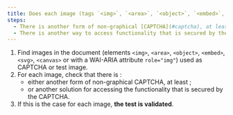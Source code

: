 ```yaml
---
title: Does each image (tags `<img>`, `<area>`, `<object>`, `<embed>`, `<svg>`, `<canvas>` or with a WAI-ARIA attribute `role="img"`) used as a [CAPTCHA](#captcha) meet one of these conditions?
steps:
  - There is another form of non-graphical [CAPTCHA](#captcha), at least.
  - There is another way to access functionality that is secured by the [CAPTCHA](#captcha).
---
```


1. Find images in the document (elements `<img>`, `<area>`, `<object>`, `<embed>`, `<svg>`, `<canvas>` or with a WAI-ARIA attribute `role="img"`) used as CAPTCHA or test image.
2. For each image, check that there is :
   - either another form of non-graphical CAPTCHA, at least ;
   - or another solution for accessing the functionality that is secured by the CAPTCHA.
3. If this is the case for each image, **the test is validated**.
